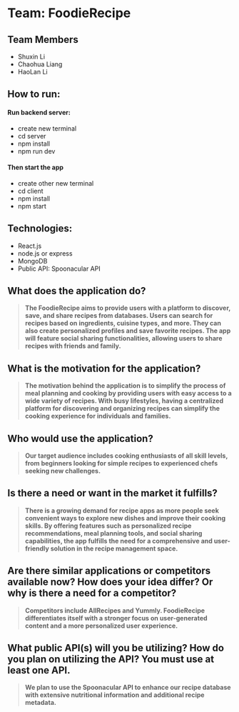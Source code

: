 # Team: FoodieRecipe

## Team Members
<ul>
    <li>Shuxin Li</li>
    <li>Chaohua Liang</li>
    <li>HaoLan Li</li>
</ul>

## How to run:
#### Run backend server:
<ul>
    <li>create new terminal </li>
    <li>cd server </li>
    <li>npm install </li>
    <li>npm run dev</li>
</ul>

#### Then start the app
<ul>
    <li>create other new terminal </li>
    <li>cd client </li>
    <li>npm install </li>
    <li>npm start</li>
</ul>

## Technologies: 
<ul>
    <li>React.js</li>
    <li>node.js or express</li>
    <li>MongoDB</li>
    <li>Public API: Spoonacular API</li>
</ul>

## What does the application do?
>**The FoodieRecipe aims to provide users with a platform to discover, save, and share recipes from databases. Users can search for recipes based on ingredients, cuisine types, and more. They can also create personalized profiles and save favorite recipes. The app will feature social sharing functionalities, allowing users to share recipes with friends and family.**

## What is the motivation for the application?

>**The motivation behind the application is to simplify the process of meal planning and cooking by providing users with easy access to a wide variety of recipes. With busy lifestyles, having a centralized platform for discovering and organizing recipes can simplify the cooking experience for individuals and families.**

## Who would use the application?

>**Our target audience includes cooking enthusiasts of all skill levels, from beginners looking for simple recipes to experienced chefs seeking new challenges.**

## Is there a need or want in the market it fulfills?
>**There is a growing demand for recipe apps as more people seek convenient ways to explore new dishes and improve their cooking skills. By offering features such as personalized recipe recommendations, meal planning tools, and social sharing capabilities, the app fulfills the need for a comprehensive and user-friendly solution in the recipe management space.**

## Are there similar applications or competitors available now? How does your idea differ? Or why is there a need for a competitor?
>**Competitors include AllRecipes and Yummly. FoodieRecipe differentiates itself with a stronger focus on user-generated content and a more personalized user experience.**

## What public API(s) will you be utilizing? How do you plan on utilizing the API? You must use at least one API.
>**We plan to use the Spoonacular API to enhance our recipe database with extensive nutritional information and additional recipe metadata.**













